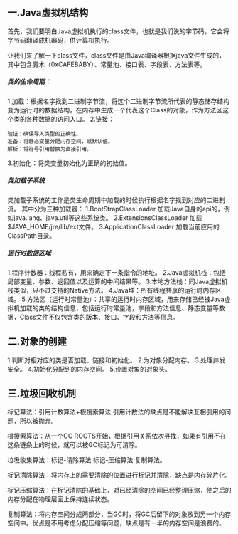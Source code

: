 ## 一.Java虚拟机结构
首先，我们要明白Java虚拟机执行的class文件，也就是我们说的字节码，它会将字节码翻译成机器码，供计算机执行。

让我们来了解一下class文件，class文件是由Java编译器根据java文件生成的，其中包含魔术（0xCAFEBABY）、常量池、接口表、字段表、方法表等。

##### 类的生命周期：
1.加载：根据名字找到二进制字节流，将这个二进制字节流所代表的静态储存结构变为运行时的数据结构，在内存中生成一个代表这个Class的对象，作为方法区这个类的各种数据的访问入口。
2.链接：

    验证：确保导入类型的正确性。
    准备：将静态变量分配内存空间，赋默认值。
    解析：将符号引用替换为直接引用。
3.初始化：将类变量初始化为正确的初始值。
##### 类加载子系统
类加载子系统的工作是类生命周期中加载的时候执行根据名字找到对应的二进制流。
其中分为三种加载器：
1.BootStrapClassLoader 加载Java自身的api的，例如java.lang、java.util等这些系统类。
2.ExtensionsClassLoader 加载$JAVA_HOME/jre/lib/ext文件。
3.ApplicationClassLoader 加载当前应用的ClassPath目录。

##### 运行时数据区域
1.程序计数器：线程私有，用来确定下一条指令的地址。
2.Java虚拟机栈：包括局部变量、参数、返回值以及运算的中间结果等。
3.本地方法栈：同Java虚拟机栈类似，只不过支持的Native方法。
4.Java堆：所有线程共享的运行时内存区域。
5.方法区（运行时常量池）：共享的运行时内存区域，用来存储已经被Java虚拟机加载的类的结构信息，包括运行时常量池，字段和方法信息、静态变量等数据，Class文件不仅包含类的版本、接口、字段和方法等信息。

## 二.对象的创建
1.判断对相对应的类是否加载、链接和初始化。
2.为对象分配内存。
3.处理并发安全。
4.初始化分配到的内存空间。
5.设置对象的对象头。

## 三.垃圾回收机制
标记算法：引用计数算法+根搜索算法
引用计数法的缺点是不能解决互相引用的问题，所以被抛弃。

根搜索算法：从一个GC ROOTS开始，根据引用关系依次寻找，如果有引用不在这条链条上的时候，就可以被GC标记为可清除。

垃圾收集算法：标记-清除算法 标记-压缩算法 复制算法。

标记清除算法：将内存上的需要清除的位置进行标记并清除，缺点是内存碎片化。

标记压缩算法：在标记清除的基础上，对已经清除的空间已经整理压缩，使之后的内存分配在物理层面上保持连续状态。

复制算法：将内存空间分成两部分，当GC时，将GC后留下的对象放到另一个内存空间中。优点是不用考虑分配压缩等问题，缺点是有一半的内存空间是浪费的。